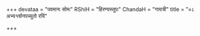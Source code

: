 +++
devataa = "पवमानः सोमः"
RShiH = "हिरण्यस्तूपः"
ChandaH = "गायत्री"
title = "०८ अभ्य१र्षानपच्युतो रयिं"

+++
